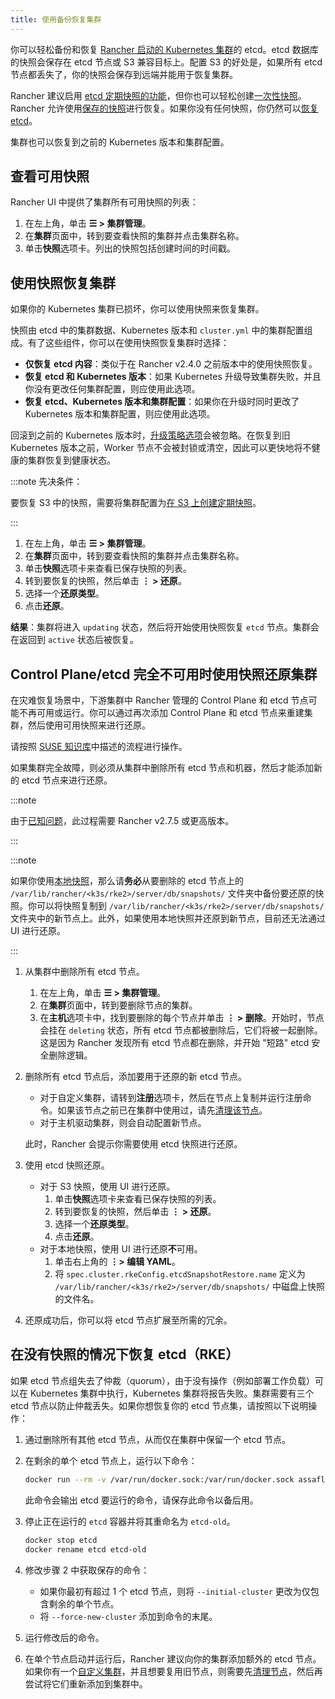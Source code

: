 ```yaml
---
title: 使用备份恢复集群
---
```


你可以轻松备份和恢复 [Rancher 启动的 Kubernetes 集群](../../../pages-for-subheaders/launch-kubernetes-with-rancher.md)的 etcd。etcd 数据库的快照会保存在 etcd 节点或 S3 兼容目标上。配置 S3 的好处是，如果所有 etcd 节点都丢失了，你的快照会保存到远端并能用于恢复集群。

Rancher 建议启用 [etcd 定期快照的功能](back-up-rancher-launched-kubernetes-clusters.md#配置定期快照)，但你也可以轻松创建[一次性快照](back-up-rancher-launched-kubernetes-clusters.md#单次快照)。Rancher 允许使用[保存的快照](#使用快照恢复集群)进行恢复。如果你没有任何快照，你仍然可以[恢复 etcd](#在没有快照的情况下恢复-etcdrke)。

集群也可以恢复到之前的 Kubernetes 版本和集群配置。

## 查看可用快照

Rancher UI 中提供了集群所有可用快照的列表：

1. 在左上角，单击 **☰ > 集群管理**。
1. 在**集群**页面中，转到要查看快照的集群并点击集群名称。
1. 单击**快照**选项卡。列出的快照包括创建时间的时间戳。

## 使用快照恢复集群

如果你的 Kubernetes 集群已损坏，你可以使用快照来恢复集群。

快照由 etcd 中的集群数据、Kubernetes 版本和 `cluster.yml` 中的集群配置组成。有了这些组件，你可以在使用快照恢复集群时选择：

- **仅恢复 etcd 内容**：类似于在 Rancher v2.4.0 之前版本中的使用快照恢复。
- **恢复 etcd 和 Kubernetes 版本**：如果 Kubernetes 升级导致集群失败，并且你没有更改任何集群配置，则应使用此选项。
- **恢复 etcd、Kubernetes 版本和集群配置**：如果你在升级时同时更改了 Kubernetes 版本和集群配置，则应使用此选项。

回滚到之前的 Kubernetes 版本时，[升级策略选项](../../../getting-started/installation-and-upgrade/upgrade-and-roll-back-kubernetes.md#配置升级策略)会被忽略。在恢复到旧 Kubernetes 版本之前，Worker 节点不会被封锁或清空，因此可以更快地将不健康的集群恢复到健康状态。

:::note 先决条件：

要恢复 S3 中的快照，需要将集群配置为[在 S3 上创建定期快照](back-up-rancher-launched-kubernetes-clusters.md#配置定期快照)。

:::

1. 在左上角，单击 **☰ > 集群管理**。
1. 在**集群**页面中，转到要查看快照的集群并点击集群名称。
1. 单击**快照**选项卡来查看已保存快照的列表。
1. 转到要恢复的快照，然后单击 **⋮ > 还原**。
1. 选择一个**还原类型**。
1. 点击**还原**。

**结果**：集群将进入 `updating` 状态，然后将开始使用快照恢复 `etcd` 节点。集群会在返回到 `active` 状态后被恢复。

## Control Plane/etcd 完全不可用时使用快照还原集群

在灾难恢复场景中，下游集群中 Rancher 管理的 Control Plane 和 etcd 节点可能不再可用或运行。你可以通过再次添加 Control Plane 和 etcd 节点来重建集群，然后使用可用快照来进行还原。

<Tabs groupId="k8s-distro">
<TabItem value="RKE">

请按照 [SUSE 知识库](https://www.suse.com/support/kb/doc/?id=000020695)中描述的流程进行操作。

</TabItem>
<TabItem value="RKE2/K3s">

如果集群完全故障，则必须从集群中删除所有 etcd 节点和机器，然后才能添加新的 etcd 节点来进行还原。

:::note

由于[已知问题](https://github.com/rancher/rancher/issues/41080)，此过程需要 Rancher v2.7.5 或更高版本。

:::

:::note

如果你使用[本地快照](./back-up-rancher-launched-kubernetes-clusters.md#本地备份目标)，那么请**务必**从要删除的 etcd 节点上的 `/var/lib/rancher/<k3s/rke2>/server/db/snapshots/` 文件夹中备份要还原的快照。你可以将快照复制到 `/var/lib/rancher/<k3s/rke2>/server/db/snapshots/` 文件夹中的新节点上。此外，如果使用本地快照并还原到新节点，目前还无法通过 UI 进行还原。

:::

1. 从集群中删除所有 etcd 节点。

   1. 在左上角，单击 **☰ > 集群管理**。
   1. 在**集群**页面中，转到要删除节点的集群。
   1. 在**主机**选项卡中，找到要删除的每个节点并单击 **⋮ > 删除**。开始时，节点会挂在 `deleting` 状态，所有 etcd 节点都被删除后，它们将被一起删除。这是因为 Rancher 发现所有 etcd 节点都在删除，并开始 "短路" etcd 安全删除逻辑。

1. 删除所有 etcd 节点后，添加要用于还原的新 etcd 节点。

   - 对于自定义集群，请转到**注册**选项卡，然后在节点上复制并运行注册命令。如果该节点之前已在集群中使用过，请先[清理该节点](../manage-clusters/clean-cluster-nodes.md#清理节点)。
   - 对于主机驱动集群，则会自动配置新节点。

   此时，Rancher 会提示你需要使用 etcd 快照进行还原。

1. 使用 etcd 快照还原。

   - 对于 S3 快照，使用 UI 进行还原。
      1. 单击**快照**选项卡来查看已保存快照的列表。
      1. 转到要恢复的快照，然后单击 **⋮ > 还原**。
      1. 选择一个**还原类型**。
      1. 点击**还原**。
   - 对于本地快照，使用 UI 进行还原**不**可用。
      1. 单击右上角的 **⋮> 编辑 YAML**。
      1. 将 `spec.cluster.rkeConfig.etcdSnapshotRestore.name` 定义为 `/var/lib/rancher/<k3s/rke2>/server/db/snapshots/` 中磁盘上快照的文件名。

1. 还原成功后，你可以将 etcd 节点扩展至所需的冗余。

</TabItem>
</Tabs>

## 在没有快照的情况下恢复 etcd（RKE）

如果 etcd 节点组失去了仲裁（quorum），由于没有操作（例如部署工作负载）可以在 Kubernetes 集群中执行，Kubernetes 集群将报告失败。集群需要有三个 etcd 节点以防止仲裁丢失。如果你想恢复你的 etcd 节点集，请按照以下说明操作：

1. 通过删除所有其他 etcd 节点，从而仅在集群中保留一个 etcd 节点。

2. 在剩余的单个 etcd 节点上，运行以下命令：

   ```bash
   docker run --rm -v /var/run/docker.sock:/var/run/docker.sock assaflavie/runlike etcd
   ```

   此命令会输出 etcd 要运行的命令，请保存此命令以备后用。

3. 停止正在运行的 `etcd` 容器并将其重命名为 `etcd-old`。

   ```bash
   docker stop etcd
   docker rename etcd etcd-old
   ```

4. 修改步骤 2 中获取保存的命令：

   - 如果你最初有超过 1 个 etcd 节点，则将 `--initial-cluster` 更改为仅包含剩余的单个节点。
   - 将 `--force-new-cluster` 添加到命令的末尾。

5. 运行修改后的命令。

6. 在单个节点启动并运行后，Rancher 建议向你的集群添加额外的 etcd 节点。如果你有一个[自定义集群](../../../pages-for-subheaders/use-existing-nodes.md)，并且想要复用旧节点，则需要先[清理节点](../manage-clusters/clean-cluster-nodes.md)，然后再尝试将它们重新添加到集群中。
